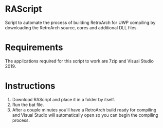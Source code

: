 # RAScript
Script to automate the process of building RetroArch for UWP compiling by downloading the RetroArch source, cores and additional DLL files.

# Requirements
The applications required for this script to work are 7zip and Visual Studio 2019.

# Instructions
1. Download RAScript and place it in a folder by itself.
2. Run the bat file.
3. After a couple minutes you'll have a RetroArch build ready for compiling and Visual Studio will automatically open so you can begin the compiling process.
